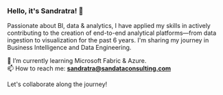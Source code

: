 ### Hello, it's Sandratra! 👋

Passionate about BI, data & analytics, I have applied my skills in actively contributing to the creation of end-to-end analytical platforms—from data ingestion to visualization for the past 6 years. I'm sharing my journey in Business Intelligence and Data Engineering. 

🌱 I’m currently learning Microsoft Fabric & Azure.  
📫 How to reach me: **sandratra@sandataconsulting.com**  

Let's collaborate along the journey!
<!--
**SandataRa/SandataRa** is a ✨ _special_ ✨ repository because its `README.md` (this file) appears on your GitHub profile.
Here are some ideas to get you started:

- 🔭 I’m currently working on ...
- 🌱 I’m currently learning ...
- 👯 I’m looking to collaborate on ...
- 🤔 I’m looking for help with ...
- 💬 Ask me about ...
- 📫 How to reach me: ...
- 😄 Pronouns: ...
- ⚡ Fun fact: ...
-->
